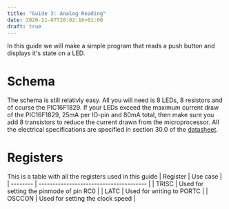 ```yaml
---
title: "Guide 3: Analog Reading"
date: 2020-11-07T20:02:16+01:00
draft: true
---
```


In this guide we will make a simple program that reads a push button and displays it's state on a LED.

# Schema
The schema is still relativly easy. All you will need is 8 LEDs, 8 resistors and of course the PIC16F1829. If your LEDs exceed the maximum current draw of the PIC16F1829, 25mA per IO-pin and 80mA total, then make sure you add 8 transistors to reduce the current drawn from the microprocessor. All the electrical specifications are specified in section 30.0 of the [datasheet].

# Registers
This is a table with all the registers used in this guide
| Register | Use case                                |
| -------- | --------------------------------------- |
| TRISC    | Used for setting the pinmode of pin RC0 |
| LATC     | Used for writing to PORTC               |
| OSCCON   | Used for setting the clock speed        |





[datasheet]: http://ww1.microchip.com/downloads/en/DeviceDoc/40001440E.pdf